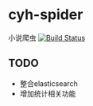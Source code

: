 # cyh-spider
小说爬虫
[![Build Status](https://travis-ci.org/chaterhower/spider.svg?branch=master)](https://travis-ci.org/chaterhower/spider)
## TODO
- 整合elasticsearch
- 增加统计相关功能
